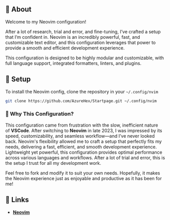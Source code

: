 ## 🌿 About

Welcome to my Neovim configuration!

After a lot of research, trial and error, and fine-tuning, I’ve crafted a setup that I’m confident in. Neovim is an incredibly powerful, fast, and customizable text editor, and this configuration leverages that power to provide a smooth and efficient development experience.

This configuration is designed to be highly modular and customizable, with full language support, integrated formatters, linters, and plugins.

## 🔧 Setup

To install the Neovim config, clone the repository in your `~/.config/nvim`

```sh
git clone https://github.com/AzureHex/Startpage.git ~/.config/nvim
```

### 🚀 Why This Configuration?

This configuration came from frustration with the slow, inefficient nature of **VSCode**. After switching to **Neovim** in late 2023, I was impressed by its speed, customizability, and seamless workflow—and I’ve never looked back. Neovim's flexibility allowed me to craft a setup that perfectly fits my needs, delivering a fast, efficient, and smooth development experience. Lightweight yet powerful, this configuration provides optimal performance across various languages and workflows. After a lot of trial and error, this is the setup I trust for all my development work.

Feel free to fork and modify it to suit your own needs. Hopefully, it makes the Neovim experience just as enjoyable and productive as it has been for me!

## 🔗 Links

- **[Neovim](https://neovim.io/)**

